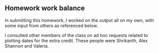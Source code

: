 
## Homework work balance

In submitting this homework, I worked on the output all on my own, with some input from others as referenced below.

I consulted other members of the class on ad hoc requests related to plotting dates for the extra credit. These people were Shrikanth, Alex Shannon and Valeria.
